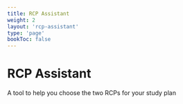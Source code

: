 ```yaml
---
title: RCP Assistant
weight: 2
layout: 'rcp-assistant'
type: 'page'
bookToc: false
---
```


# RCP Assistant

A tool to help you choose the two RCPs for your study plan
